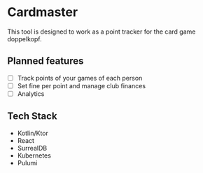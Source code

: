 # Cardmaster

This tool is designed to work as a point tracker for the card game doppelkopf.

## Planned features

- [ ] Track points of your games of each person
- [ ] Set fine per point and manage club finances
- [ ] Analytics

## Tech Stack

- Kotlin/Ktor
- React
- SurrealDB
- Kubernetes
- Pulumi

